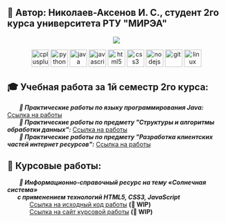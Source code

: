 ## 👋 Автор: Николаев-Аксенов И. С., студент 2го курса университета РТУ "МИРЭА"
<p align="center"><a href="https://vk.com/frischmann" target="_blank"><img src="https://img.shields.io/badge/VK-ВКонтакте-blue?style=for-the-badge&logo=VK"></a></p>
<p align="center">
<img src="https://devicons.github.io/devicon/devicon.git/icons/cplusplus/cplusplus-original.svg" alt="cplusplus" width="40" height="40"/>
<img src="https://devicons.github.io/devicon/devicon.git/icons/python/python-original.svg" alt="python" width="40" height="40"/>
<img src="https://devicons.github.io/devicon/devicon.git/icons/java/java-original-wordmark.svg" alt="java" width="40" height="40"/>
<img src="https://devicons.github.io/devicon/devicon.git/icons/javascript/javascript-original.svg" alt="javascript" width="40" height="40"/>
<img src="https://devicons.github.io/devicon/devicon.git/icons/html5/html5-original-wordmark.svg" alt="html5" width="40" height="40"/>
<img src="https://devicons.github.io/devicon/devicon.git/icons/css3/css3-original-wordmark.svg" alt="css3" width="40" height="40"/> 
<img src="https://devicons.github.io/devicon/devicon.git/icons/nodejs/nodejs-original-wordmark.svg" alt="nodejs" width="40" height="40"/>
<img src="https://www.vectorlogo.zone/logos/git-scm/git-scm-icon.svg" alt="git" width="40" height="40"/> 
<img src="https://devicons.github.io/devicon/devicon.git/icons/linux/linux-original.svg" alt="linux" width="40" height="40"/>
</p>

## 🎓 Учебная работа за 1й семестр 2го курса:
&nbsp;&nbsp;&nbsp;&nbsp;&nbsp;&nbsp;
<b><i>📒 Практические работы по языку программирования Java:</b></i> <a href="https://github.com/Frischmann/JavaPR/">Ссылка на работы</a><br>
&nbsp;&nbsp;&nbsp;&nbsp;&nbsp;&nbsp;
<b><i>📕 Практические работы по предмету "Структуры и алгоритмы обработки данных":</b></i> <a href="https://github.com/Frischmann/SiAOD/">Ссылка на работы</a><br>
&nbsp;&nbsp;&nbsp;&nbsp;&nbsp;&nbsp;
<b><i>📓 Практические работы по предмету "Разработка клиентских частей интернет ресурсов":</b></i> <a href="https://github.com/Frischmann/WebDev/">Ссылка на работы</a>
<br>
## 📜 Курсовые работы:
&nbsp;&nbsp;&nbsp;&nbsp;&nbsp;&nbsp;
<b><i>🌌 Информационно-справочный ресурс на тему «Солнечная система»<br>
&nbsp;&nbsp;&nbsp;&nbsp;&nbsp;&nbsp;
  с применением технологий HTML5, CSS3, JavaScript</b></i></b><br>
&nbsp;&nbsp;&nbsp;&nbsp;&nbsp;&nbsp;&nbsp;&nbsp;&nbsp;&nbsp;&nbsp;&nbsp;
  <a href="https://github.com/Frischmann/SolarSystemCW">Ссылка на исходный код работы</a> <b>(🔧 WIP)</b><br>
&nbsp;&nbsp;&nbsp;&nbsp;&nbsp;&nbsp;&nbsp;&nbsp;&nbsp;&nbsp;&nbsp;&nbsp;
  <a href="https://frischmann.github.io/SolarSystemCW/">Ссылка на сайт курсовой работы</a> <b>(🔧 WIP)</b>
  
